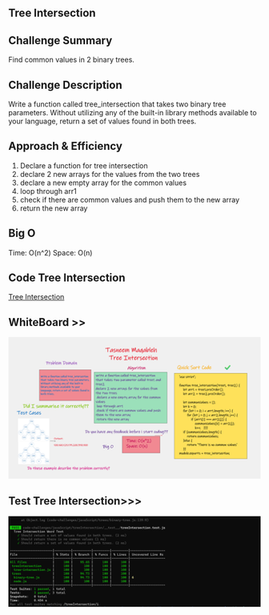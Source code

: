 ## Tree Intersection


## Challenge Summary
Find common values in 2 binary trees.

## Challenge Description
Write a function called tree_intersection that takes two binary tree parameters.
Without utilizing any of the built-in library methods available to your language, return a set of values found in both trees.


## Approach & Efficiency
1. Declare a function for tree intersection
2. declare 2 new arrays for the values from the two trees
3. declare a new empty array for the common values
4. loop through arr1
5. check if there are common values and push them to the new array
6. return the new array


## Big O
Time: O(n^2) Space: O(n)


## Code Tree Intersection
[Tree Intersection](./tree-intersection.js)

## WhiteBoard >>
![Tree Intersection](../assest/treeIntersection.png)


## Test Tree Intersection>>>
![test](../assest/tree-intersection-test.png)
